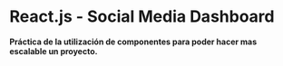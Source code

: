 # React.js - Social Media Dashboard

**Práctica de la utilización de componentes para poder hacer mas escalable un proyecto.**